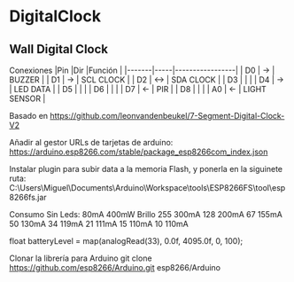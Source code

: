 # DigitalClock
## Wall Digital Clock 

Conexiones
|Pin	|Dir	|Función 	|
|-------|-----|-----------------|
| D0 	| ->  | BUZZER			|
| D1 	| ->  | SCL CLOCK		|
| D2 	| <-> | SDA CLOCK		|
| D3 	|		|	|
| D4 	| ->  | LED DATA		|
| D5	|	|	|
| D6	|	|	|
| D7 	| <-  | PIR			|
| D8	|	|	|
| A0 	| <-  | LIGHT SENSOR	|


Basado en 
https://github.com/leonvandenbeukel/7-Segment-Digital-Clock-V2

Añadir al gestor URLs de tarjetas de arduino:
https://arduino.esp8266.com/stable/package_esp8266com_index.json


Instalar plugin para subir data a la memoria Flash, y ponerla en la siguinete ruta:
C:\Users\Miguel\Documents\Arduino\Workspace\tools\ESP8266FS\tool\esp8266fs.jar




Consumo
Sin Leds: 80mA  400mW
Brillo
255         300mA
128         200mA
67          155mA
50			130mA
34          119mA
21          111mA
15          110mA
10          110mA


float batteryLevel = map(analogRead(33), 0.0f, 4095.0f, 0, 100);










Clonar la librería para Arduino
git clone https://github.com/esp8266/Arduino.git esp8266/Arduino

